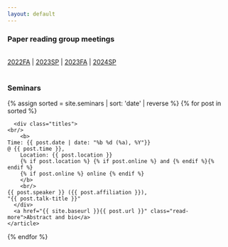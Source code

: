 ```yaml
---
layout: default
---
```

<div class="posts">
<h3> Paper reading group meetings </h3>
<div class="posts">
<br />
<a href="https://naizhengtan.notion.site/SIGPAPER-FA-2022-029b420e270348069d04865c086974ed">2022FA</a> |
<a href="https://naizhengtan.notion.site/SIGPAPER-SP-2023-b1a87e4eb20e49e795aaa345b98820c8">2023SP</a> |
<a href="https://naizhengtan.notion.site/SIGPAPER-FA-2023-1e8896455cf74b39ba14271a38726a37">2023FA</a> |
<a href="https://naizhengtan.notion.site/SIGPAPER-SP-2024-fffa52714baf48778c31b9754e3ca796">2024SP</a>
<br />
<br />
</div>
</div>
<h3> Seminars </h3>
<div class="posts">
  {% assign sorted = site.seminars | sort: 'date' | reverse %}
  {% for post in sorted %}
    <article class="post">

      <div class="titles">
	<br/>
        <b>
	Time: {{ post.date | date: "%b %d (%a), %Y"}}
	@ {{ post.time }},
        Location: {{ post.location }}
        {% if post.location %} {% if post.online %} and {% endif %}{% endif %}
        {% if post.online %} online {% endif %}
        </b>
        <br/>
	{{ post.speaker }} ({{ post.affiliation }}),
	"{{ post.talk-title }}"
      </div>
      <a href="{{ site.baseurl }}{{ post.url }}" class="read-more">Abstract and bio</a>
    </article>
  {% endfor %}
</div>
